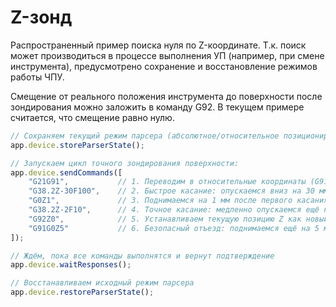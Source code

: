 # Z-зонд

Распространенный пример поиска нуля по Z-координате.
Т.к. поиск может производиться в процессе выполнения УП (например, при смене инструмента), предусмотрено сохранение и восстановление режимов работы ЧПУ.

Смещение от реального положения инструмента до поверхности после зондирования можно заложить в команду G92.
В текущем примере считается, что смещение равно нулю.

```js
// Сохраняем текущий режим парсера (абсолютное/относительное позиционирование, плоскости, единицы и т.д.)
app.device.storeParserState();

// Запускаем цикл точного зондирования поверхности:
app.device.sendCommands([
    "G21G91",           // 1. Переводим в относительные координаты (G91) и миллиметры (G21)
    "G38.2Z-30F100",    // 2. Быстрое касание: опускаемся вниз на 30 мм со скоростью 100 мм/мин
    "G0Z1",             // 3. Поднимаемся на 1 мм после первого касания
    "G38.2Z-2F10",      // 4. Точное касание: медленно опускаемся ещё на 2 мм со скоростью 10 мм/мин
    "G92Z0",            // 5. Устанавливаем текущую позицию Z как новый ноль (обнуляем Z)
    "G91G0Z5"           // 6. Безопасный отъезд: поднимаемся ещё на 5 мм относительно нового нуля
]);

// Ждём, пока все команды выполнятся и вернут подтверждение
app.device.waitResponses();

// Восстанавливаем исходный режим парсера
app.device.restoreParserState();
```